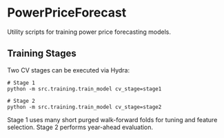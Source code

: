 # PowerPriceForecast

Utility scripts for training power price forecasting models.

## Training Stages

Two CV stages can be executed via Hydra:

```
# Stage 1
python -m src.training.train_model cv_stage=stage1

# Stage 2
python -m src.training.train_model cv_stage=stage2
```

Stage 1 uses many short purged walk-forward folds for tuning and feature
selection. Stage 2 performs year-ahead evaluation.
